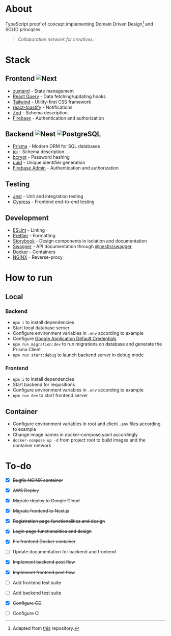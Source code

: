 # About

TypeScript proof of concept implementing Domain Driven Design[^1] and SOLID principles.
  > *Collaboration network for creatives*.

# Stack

## Frontend ![Next](https://img.shields.io/badge/Next-333333?logo=next.js)
- [zustand](https://github.com/pmndrs/zustand) - State management
- [React Query](https://tanstack.com/query/v3/) - Data fetching/updating hooks
- [Tailwind](https://tailwindcss.com/) - Utility-first CSS framework
- [react-toastify](https://www.npmjs.com/package/react-toastify) - Notifications
- [Zod](https://zod.dev/) - Schema description
- [Firebase](https://firebase.google.com/docs/auth/web/start) - Authentication and authorization

## Backend ![Nest](https://img.shields.io/badge/Nest-333333?logo=nestjs) ![PostgreSQL](https://img.shields.io/badge/PostgreSQL-333333?logo=postgresql)
- [Prisma](https://www.prisma.io/) - Modern ORM for SQL databases
- [joi](https://joi.dev/) - Schema description
- [bcrypt](https://www.npmjs.com/package/bcrypt) - Password hashing
- [uuid](https://www.npmjs.com/package/uuid) - Unique identifier generation
- [Firebase Admin](https://firebase.google.com/docs/admin/setup) - Authentication and authorization

## Testing
- [Jest](https://jestjs.io/) - Unit and integration testing
- [Cypress](https://www.cypress.io/) - Frontend end-to-end testing

## Development
- [ESLint](https://eslint.org/) - Linting
- [Prettier](https://prettier.io) - Formatting
- [Storybook](https://storybook.js.org/) - Design components in isolation and documentation
- [Swagger](https://swagger.io/) - API documentation through [@nestjs/swagger](https://docs.nestjs.com/openapi/introduction)
- [Docker](https://www.docker.com/) - Containers
- [NGINX](https://www.nginx.com/) - Reverse-proxy

# How to run

## Local
  ### Backend
  - `npm i` to install dependencies
  - Start local database server
  - Configure environment variables in `.env` according to example
  - Configure [Google Application Default Credentials](https://cloud.google.com/docs/authentication/provide-credentials-adc)
  - `npm run migration:dev` to run migrations on database and generate the Prisma Client
  - `npm run start:debug` to launch backend server in debug mode

  ### Frontend
  - `npm i` to install dependencies
  - Start backend for requisitions
  - Configure environment variables in `.env` according to example
  - `npm run dev` to start frontend server

## Container
- Configure environment variables in root and client `.env` files according to example
- Change image names in docker-compose.yaml accordingly
- `docker-compose up -d` from project root to build images and the container network

# To-do
- [X] ~~Bugfix NGINX container~~
- [X] ~~AWS Deploy~~
- [X] ~~Migrate deploy to Google Cloud~~
- [X] ~~Migrate frontend to Next.js~~
- [X] ~~Registration page functionalities and design~~
- [X] ~~Login page functionalities and design~~
- [X] ~~Fix frontend Docker container~~
- [ ] Update documentation for backend and frontend
- [X] ~~Implement backend post flow~~
- [X] ~~Implement frontend post flow~~
- [ ] Add frontend test suite
- [ ] Add backend test suite
- [X] ~~Configure CD~~
- [ ] Configure CI


[^1]: Adapted from [this](https://github.com/Sairyss/domain-driven-hexagon) repository.
